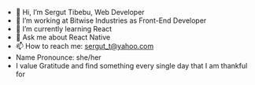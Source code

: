 - 👋 Hi, I’m Sergut Tibebu, Web Developer
- 👀 I’m working at Bitwise Industries as Front-End Developer
- 🌱 I’m currently learning React
- 💞️ Ask me about React Native
- 📫 How to reach me: sergut_t@yahoo.com
- Name Pronounce: she/her
- I value Gratitude and find something every single day that I am thankful for

<!---
sergutt/sergutt is a ✨ special ✨ repository because its `README.md` (this file) appears on your GitHub profile.
You can click the Preview link to take a look at your changes.
--->
